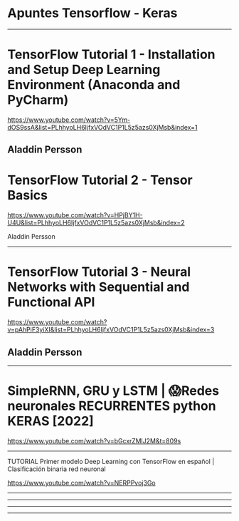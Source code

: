 # Apuntes Tensorflow - Keras


---
# TensorFlow Tutorial 1 - Installation and Setup Deep Learning Environment (Anaconda and PyCharm)

https://www.youtube.com/watch?v=5Ym-dOS9ssA&list=PLhhyoLH6IjfxVOdVC1P1L5z5azs0XjMsb&index=1



Aladdin Persson
---

# TensorFlow Tutorial 2 - Tensor Basics

https://www.youtube.com/watch?v=HPjBY1H-U4U&list=PLhhyoLH6IjfxVOdVC1P1L5z5azs0XjMsb&index=2


Aladdin Persson

---
# TensorFlow Tutorial 3 - Neural Networks with Sequential and Functional API

https://www.youtube.com/watch?v=pAhPiF3yiXI&list=PLhhyoLH6IjfxVOdVC1P1L5z5azs0XjMsb&index=3


Aladdin Persson
---



---
# SimpleRNN, GRU y LSTM | 😱Redes neuronales RECURRENTES python KERAS [2022]

https://www.youtube.com/watch?v=bGcxrZMlJ2M&t=809s



---

TUTORIAL Primer modelo Deep Learning con TensorFlow en español | Clasificación binaria red neuronal

https://www.youtube.com/watch?v=NERPPvoj3Go






---



---




---





---